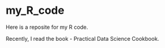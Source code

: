 # my_R_code

Here is a reposite for my R code.

Recently, I read the book - Practical Data Science Cookbook.

